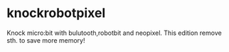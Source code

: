 # knockrobotpixel
Knock micro:bit with bulutooth,robotbit and neopixel. This edition remove sth. to save more memory!
